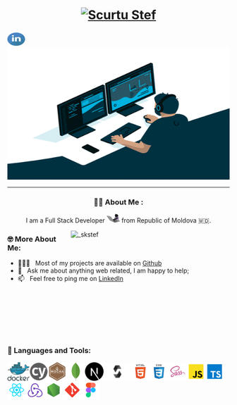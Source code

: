 <h1 align="center">
  <a href="https://git.io/typing-svg">
    <img alt="Scurtu Stef" src="https://readme-typing-svg.herokuapp.com/?lines=Hello,+There!+👋;This+is+Stef....;Nice+to+meet+you!&center=true&size=30">
  </a>
</h1>

<h3>
<a href='https://www.linkedin.com/in/skstef/'><img align='left' alt="_skstef linkedin" src="https://raw.githubusercontent.com/skstef/skstef/main/assets/linkedin.svg" height="30" width="40"/></a>
<!-- <a href='https://www.instagram.com/_skstef/'><img align='left' alt="_skstef instagram" src="https://raw.githubusercontent.com/skstef/skstef/main/assets/instagram.svg"  height="30" width="40"/></a> -->
</h3>
<br/>
<br/>

<div align="center">
  <img alt="Scurtu Stefanii" src="https://raw.githubusercontent.com/skstef/skstef/main/assets/coder.gif" width="600" height="300"/>

  <img alt="Stef Scurtu" src="https://avatars.githubusercontent.com/u/52489178?v=4" style="display: none;" width="0" height="0"/>
  <img alt="Stefanii Scurtu" src="https://avatars.githubusercontent.com/u/52489178?v=4" style="display: none;" width="0" height="0"/>

---

### :man_technologist: About Me :

I am a Full Stack Developer <img alt="Moldova developer" src="https://raw.githubusercontent.com/skstef/skstef/main/assets/cat-coder.gif" width="30"> from Republic of Moldova 🇲🇩.

</div>

<img alt="_skstef" align="right" alt="GIF" src="https://raw.githubusercontent.com/rahul-jha98/rahul-jha98/main/techstack.gif" width="360px"/>

### 🤓 More About Me:

- 👨🏻‍💻 &nbsp; Most of my projects are available on [Github](https://github.com/skstef?tab=repositories)
- 💬 &nbsp; Ask me about anything web related, I am happy to help;
- 📫 &nbsp; Feel free to ping me on [LinkedIn](https://www.linkedin.com/in/skstef/)

<br>
<br>
<br>
<br>
<br>
<br>

### 🔨 Languages and Tools:

<a href="https://www.docker.com/" target="_blank"> <img align="left" alt="Docker" height ="42px"  src="https://raw.githubusercontent.com/skstef/skstef/main/assets/docker.svg"> </a>

<a href="https://www.cypress.io/" target="_blank"> <img align="left" alt="Cypress" height ="42px"  src="https://raw.githubusercontent.com/skstef/skstef/main/assets/cypress.svg"> </a>

<a href="https://mochajs.org/" target="_blank"> <img align="left" alt="Mocha" height ="42px"  src="https://raw.githubusercontent.com/skstef/skstef/main/assets/mocha.svg"> </a>

<a href="https://www.mongodb.com/" target="_blank"> <img align="left" alt="MongoDb" height ="42px"  src="https://raw.githubusercontent.com/skstef/skstef/main/assets/mongodb.svg"> </a>

<a href="https://nextjs.org/" target="_blank"> <img align="left" alt="Next.js" height ="42px"  src="https://raw.githubusercontent.com/skstef/skstef/main/assets/nextjs.svg"> </a>

<a href="https://docs.soliditylang.org/en/v0.8.17/" target="_blank"> <img align="left" alt="Solidity" height ="42px"  src="https://raw.githubusercontent.com/skstef/skstef/main/assets/solidity.svg"> </a>

<a href="https://www.w3schools.com/html/" target="_blank"> <img align="left" alt="HTML" height ="42px"  src="https://raw.githubusercontent.com/skstef/skstef/main/assets/html.svg"> </a>

<a href="https://www.w3schools.com/css/" target="_blank"> <img align="left" alt="CSS" height ="42px"  src="https://raw.githubusercontent.com/skstef/skstef/main/assets/css.svg"> </a>

<a href="https://sass-lang.com/" target="_blank"> <img align="left" alt="SASS" height ="42px"  src="https://raw.githubusercontent.com/skstef/skstef/main/assets/sass.svg"> </a>

<a href="https://developer.mozilla.org/en-US/docs/Web/JavaScript" target="_blank"> <img align="left" alt="JavaScript" height ="42px"  src="https://raw.githubusercontent.com/skstef/skstef/main/assets/javascript.svg"> </a>

<a href="https://www.typescriptlang.org/" target="_blank"><img align="left" alt="Typescirpt" height ="42px" src="https://raw.githubusercontent.com/skstef/skstef/main/assets/typescript.svg"></a>

<a href="https://reactjs.org/" target="_blank"> <img align="left" alt="React" height ="42px" src="https://raw.githubusercontent.com/skstef/skstef/main/assets/react.svg"></a>

<a href="https://redux.js.org/" target="_blank"> <img align="left" alt="Redux" height ="42px" src="https://raw.githubusercontent.com/skstef/skstef/main/assets/redux.svg"></a>

<a href="https://nodejs.org" target="_blank"><img align="left" alt="Node.js" height ="42px" src="https://raw.githubusercontent.com/skstef/skstef/main/assets/node.svg"></a>

<a href="https://git-scm.com/" target="_blank"> <img src="https://raw.githubusercontent.com/skstef/skstef/main/assets/git-scm.svg" align="left" alt="git" height='42px'/> </a>

<a href="https://www.figma.com/" target="_blank"> <img src="https://raw.githubusercontent.com/skstef/skstef/main/assets/figma.svg" alt="figma" height='42px'/> </a>
